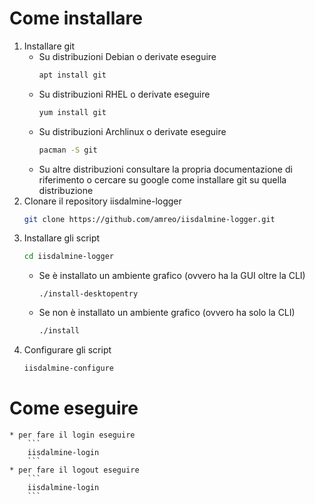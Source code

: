 # Come installare
1. Installare git
	* Su distribuzioni Debian o derivate eseguire
		```sh
		apt install git
		```
  	* Su distribuzioni RHEL o derivate eseguire
		```sh
		yum install git
		```		
	* Su distribuzioni Archlinux o derivate eseguire
        ```sh
        pacman -S git
        ```
	* Su altre distribuzioni consultare la propria documentazione di riferimento 
	  o cercare su google come installare git su quella distribuzione
2. Clonare il repository iisdalmine-logger
    ```sh
    git clone https://github.com/amreo/iisdalmine-logger.git
    ```
3. Installare gli script
    ```sh
    cd iisdalmine-logger
    ```
    * Se è installato un ambiente grafico (ovvero ha la GUI oltre la CLI)
    	```
    	./install-desktopentry
    	```
    * Se non è installato un ambiente grafico (ovvero ha solo la CLI)
    	```sh
    	./install
    	```
4. Configurare gli script
	```sh
	iisdalmine-configure
	```
# Come eseguire
	* per fare il login eseguire 
		```
		iisdalmine-login
		```		
	* per fare il logout eseguire
		```
		iisdalmine-login
		```		
